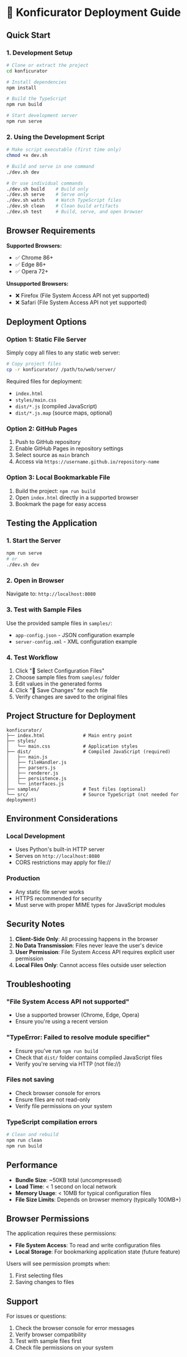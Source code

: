 # 🚀 Konficurator Deployment Guide

## Quick Start

### 1. Development Setup

```bash
# Clone or extract the project
cd konficurator

# Install dependencies
npm install

# Build the TypeScript
npm run build

# Start development server
npm run serve
```

### 2. Using the Development Script

```bash
# Make script executable (first time only)
chmod +x dev.sh

# Build and serve in one command
./dev.sh dev

# Or use individual commands
./dev.sh build    # Build only
./dev.sh serve    # Serve only
./dev.sh watch    # Watch TypeScript files
./dev.sh clean    # Clean build artifacts
./dev.sh test     # Build, serve, and open browser
```

## Browser Requirements

**Supported Browsers:**

- ✅ Chrome 86+
- ✅ Edge 86+
- ✅ Opera 72+

**Unsupported Browsers:**

- ❌ Firefox (File System Access API not yet supported)
- ❌ Safari (File System Access API not yet supported)

## Deployment Options

### Option 1: Static File Server

Simply copy all files to any static web server:

```bash
# Copy project files
cp -r konficurator/ /path/to/web/server/
```

Required files for deployment:

- `index.html`
- `styles/main.css`
- `dist/*.js` (compiled JavaScript)
- `dist/*.js.map` (source maps, optional)

### Option 2: GitHub Pages

1. Push to GitHub repository
2. Enable GitHub Pages in repository settings
3. Select source as `main` branch
4. Access via `https://username.github.io/repository-name`

### Option 3: Local Bookmarkable File

1. Build the project: `npm run build`
2. Open `index.html` directly in a supported browser
3. Bookmark the page for easy access

## Testing the Application

### 1. Start the Server

```bash
npm run serve
# or
./dev.sh dev
```

### 2. Open in Browser

Navigate to: `http://localhost:8080`

### 3. Test with Sample Files

Use the provided sample files in `samples/`:

- `app-config.json` - JSON configuration example
- `server-config.xml` - XML configuration example

### 4. Test Workflow

1. Click "📁 Select Configuration Files"
2. Choose sample files from `samples/` folder
3. Edit values in the generated forms
4. Click "💾 Save Changes" for each file
5. Verify changes are saved to the original files

## Project Structure for Deployment

```
konficurator/
├── index.html              # Main entry point
├── styles/
│   └── main.css            # Application styles
├── dist/                   # Compiled JavaScript (required)
│   ├── main.js
│   ├── fileHandler.js
│   ├── parsers.js
│   ├── renderer.js
│   ├── persistence.js
│   └── interfaces.js
├── samples/                # Test files (optional)
└── src/                    # Source TypeScript (not needed for deployment)
```

## Environment Considerations

### Local Development

- Uses Python's built-in HTTP server
- Serves on `http://localhost:8080`
- CORS restrictions may apply for file://

### Production

- Any static file server works
- HTTPS recommended for security
- Must serve with proper MIME types for JavaScript modules

## Security Notes

1. **Client-Side Only**: All processing happens in the browser
2. **No Data Transmission**: Files never leave the user's device
3. **User Permission**: File System Access API requires explicit user permission
4. **Local Files Only**: Cannot access files outside user selection

## Troubleshooting

### "File System Access API not supported"

- Use a supported browser (Chrome, Edge, Opera)
- Ensure you're using a recent version

### "TypeError: Failed to resolve module specifier"

- Ensure you've run `npm run build`
- Check that `dist/` folder contains compiled JavaScript files
- Verify you're serving via HTTP (not file://)

### Files not saving

- Check browser console for errors
- Ensure files are not read-only
- Verify file permissions on your system

### TypeScript compilation errors

```bash
# Clean and rebuild
npm run clean
npm run build
```

## Performance

- **Bundle Size**: ~50KB total (uncompressed)
- **Load Time**: < 1 second on local network
- **Memory Usage**: < 10MB for typical configuration files
- **File Size Limits**: Depends on browser memory (typically 100MB+)

## Browser Permissions

The application requires these permissions:

- **File System Access**: To read and write configuration files
- **Local Storage**: For bookmarking application state (future feature)

Users will see permission prompts when:

1. First selecting files
2. Saving changes to files

## Support

For issues or questions:

1. Check the browser console for error messages
2. Verify browser compatibility
3. Test with sample files first
4. Check file permissions on your system
